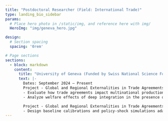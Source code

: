 ```yaml
---
title: "Postdoctoral Researcher (Field: International Trade)"
type: landing_bio_sidebar
params:
  # Place hero photo in /static/img, and reference here with img/
  HeroImg: "img/geneva_hero.jpg"

design:
  # Section spacing
  spacing: '0rem'

# Page sections
sections:
  - block: markdown
    content:
      title: "University of Geneva (Funded by Swiss National Science Foundation)"
      text: |-
        Dates: September 2024 – Present  
        Project ‑ Global and Regional Externalities in Trade Agreements:
        - Evaluate how trade agreements impact multinational production choices using econometric models in Stata & R.
        - Analyze welfare effects of deep integration in the presence of externalities (e.g., car emissions) of regulatory policies.

        Project ‑ Global and Regional Externalities in Trade Agreements:
        - Design baseline calibrations and policy‑shock simulations adapting CES and non‑CES demand models in Python.
---
```

